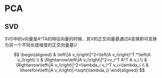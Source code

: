# PCA

## SVD

SVD中的v向量是A^TA的特征向量的时候，其V的正交向量基通过A变换即可变换为另一个不同长度维度的正交向量基U

$$
\begin{aligned}
& \left\|A v_i\right\|^2=\left(A v_i\right)^T *\left(A v_i\right) \\
& \Rightarrow\left\|A v_i\right\|^2=v_i^T A^T A v_i \\
& \Rightarrow\left\|A v_i\right\|^2=\lambda_i v_i^T v_i=\lambda_i \\
& \therefore\left\|A v_i\right\|=\sqrt{\lambda_i}
\end{aligned}
$$

